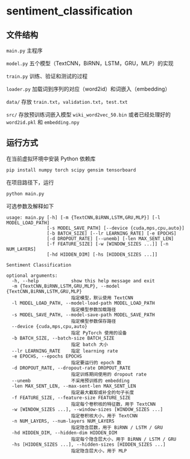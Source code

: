 # sentiment_classification

## 文件结构

`main.py` 主程序

`model.py` 五个模型（TextCNN，BiRNN，LSTM，GRU，MLP）的实现

`train.py` 训练、验证和测试的过程

`loader.py` 加载词到序列的对应（word2id）和词嵌入（embedding）

`data/` 存放 `train.txt`，`validation.txt`，`test.txt`

`src/` 存放预训练词嵌入模型 `wiki_word2vec_50.bin` 或者已经处理好的 `word2id.pkl` 和 `embedding.npy`

## 运行方式

在当前虚拟环境中安装 Python 依赖库

```bash
pip install numpy torch scipy gensim tensorboard
```

在项目路径下，运行

```bash
python main.py
```

可选参数及解释如下

```plain
usage: main.py [-h] [-m {TextCNN,BiRNN,LSTM,GRU,MLP}] [-l MODEL_LOAD_PATH]
               [-s MODEL_SAVE_PATH] [--device {cuda,mps,cpu,auto}]
               [-b BATCH_SIZE] [--lr LEARNING_RATE] [-e EPOCHS]
               [-d DROPOUT_RATE] [--unemb] [-len MAX_SENT_LEN]
               [-f FEATURE_SIZE] [-w [WINDOW_SIZES ...]] [-n NUM_LAYERS]
               [-hd HIDDEN_DIM] [-hs [HIDDEN_SIZES ...]]

Sentiment Classification

optional arguments:
  -h, --help            show this help message and exit
  -m {TextCNN,BiRNN,LSTM,GRU,MLP}, --model {TextCNN,BiRNN,LSTM,GRU,MLP}
                        指定模型，默认使用 TextCNN
  -l MODEL_LOAD_PATH, --model-load-path MODEL_LOAD_PATH
                        指定模型参数加载路径
  -s MODEL_SAVE_PATH, --model-save-path MODEL_SAVE_PATH
                        指定模型参数保存路径
  --device {cuda,mps,cpu,auto}
                        指定 PyTorch 使用的设备
  -b BATCH_SIZE, --batch-size BATCH_SIZE
                        指定 batch 大小
  --lr LEARNING_RATE    指定 learning rate
  -e EPOCHS, --epochs EPOCHS
                        指定要运行的 epoch 数
  -d DROPOUT_RATE, --dropout-rate DROPOUT_RATE
                        指定训练期间使用的 dropout rate
  --unemb               不采用预训练的 embedding
  -len MAX_SENT_LEN, --max-sent-len MAX_SENT_LEN
                        指定最大截取或补全的句子长度
  -f FEATURE_SIZE, --feature-size FEATURE_SIZE
                        指定每个卷积核的特征数，用于 TextCNN
  -w [WINDOW_SIZES ...], --window-sizes [WINDOW_SIZES ...]
                        指定卷积核大小，用于 TextCNN
  -n NUM_LAYERS, --num-layers NUM_LAYERS
                        指定隐含层数，用于 BiRNN / LSTM / GRU
  -hd HIDDEN_DIM, --hidden-dim HIDDEN_DIM
                        指定每个隐含层大小，用于 BiRNN / LSTM / GRU
  -hs [HIDDEN_SIZES ...], --hidden-sizes [HIDDEN_SIZES ...]
                        指定隐含层大小，用于 MLP
```
